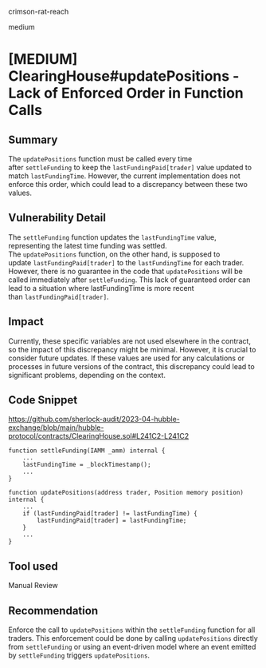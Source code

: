 crimson-rat-reach

medium

# [MEDIUM] ClearingHouse#updatePositions - Lack of Enforced Order in Function Calls

## Summary
The `updatePositions` function must be called every time after `settleFunding` to keep the `lastFundingPaid[trader]` value updated to match `lastFundingTime`. However, the current implementation does not enforce this order, which could lead to a discrepancy between these two values.

## Vulnerability Detail
The `settleFunding` function updates the `lastFundingTime` value, representing the latest time funding was settled. The `updatePositions` function, on the other hand, is supposed to update `lastFundingPaid[trader]` to the `lastFundingTime` for each trader. However, there is no guarantee in the code that `updatePositions` will be called immediately after `settleFunding`. This lack of guaranteed order can lead to a situation where lastFundingTime is more recent than `lastFundingPaid[trader]`.

## Impact
Currently, these specific variables are not used elsewhere in the contract, so the impact of this discrepancy might be minimal. However, it is crucial to consider future updates. If these values are used for any calculations or processes in future versions of the contract, this discrepancy could lead to significant problems, depending on the context.

## Code Snippet
https://github.com/sherlock-audit/2023-04-hubble-exchange/blob/main/hubble-protocol/contracts/ClearingHouse.sol#L241C2-L241C2

```solidity
function settleFunding(IAMM _amm) internal {
    ...
    lastFundingTime = _blockTimestamp();
    ...
}

function updatePositions(address trader, Position memory position) internal {
    ...
    if (lastFundingPaid[trader] != lastFundingTime) {
        lastFundingPaid[trader] = lastFundingTime;
    }
    ...
}
```

## Tool used

Manual Review

## Recommendation
Enforce the call to `updatePositions` within the `settleFunding` function for all traders. This enforcement could be done by calling `updatePositions` directly from `settleFunding` or using an event-driven model where an event emitted by `settleFunding` triggers `updatePositions`.
